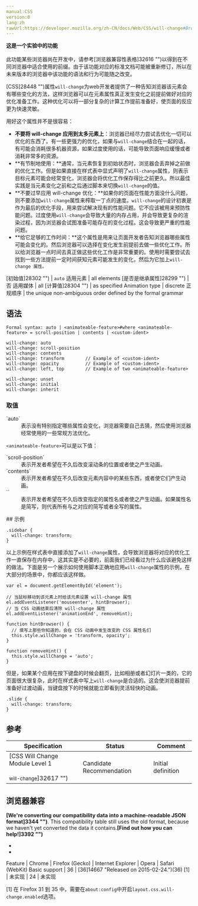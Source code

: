 ```yaml
---
manual:CSS
version:0
lang:zh
rawUrl:https://developer.mozilla.org/zh-CN/docs/Web/CSS/will-change#Browser_compatibility
---
```






**这是一个实验中的功能**<br></br>此功能某些浏览器尚在开发中，请参考[浏览器兼容性表格]32616 "")以得到在不同浏览器中适合使用的前缀。由于该功能对应的标准文档可能被重新修订，所以在未来版本的浏览器中该功能的语法和行为可能随之改变。





[CSS]28448 "")属性`will-change`为web开发者提供了一种告知浏览器该元素会有哪些变化的方法，这样浏览器可以在元素属性真正发生变化之前提前做好对应的优化准备工作。这种优化可以将一部分复杂的计算工作提前准备好，使页面的反应更为快速灵敏。



用好这个属性并不是很容易：


* **不要将 will-change 应用到太多元素上**：浏览器已经尽力尝试去优化一切可以优化的东西了。有一些更强力的优化，如果与`will-change`结合在一起的话，有可能会消耗很多机器资源，如果过度使用的话，可能导致页面响应缓慢或者消耗非常多的资源。
* **有节制地使用：**通常，当元素恢复到初始状态时，浏览器会丢弃掉之前做的优化工作。但是如果直接在样式表中显式声明了`will-change`属性，则表示目标元素可能会经常变化，浏览器会将优化工作保存得比之前更久。所以最佳实践是当元素变化之前和之后通过脚本来切换`will-change`的值。
* **不要过早应用 will-change 优化：**如果你的页面在性能方面没什么问题，则不要添加`will-change`属性来榨取一丁点的速度。`will-change`的设计初衷是作为最后的优化手段，用来尝试解决现有的性能问题。它不应该被用来预防性能问题。过度使用`will-change`会导致大量的内存占用，并会导致更复杂的渲染过程，因为浏览器会试图准备可能存在的变化过程。这会导致更严重的性能问题。
* **给它足够的工作时间：**这个属性是用来让页面开发者告知浏览器哪些属性可能会变化的。然后浏览器可以选择在变化发生前提前去做一些优化工作。所以给浏览器一点时间去真正做这些优化工作是非常重要的。使用时需要尝试去找到一些方法提前一定时间获知元素可能发生的变化，然后为它加上`will-change 属性。`

[初始值]28302 "") | `auto` 
适用元素 | all elements 
[是否是继承属性]28299 "") | 否 
适用媒体 | all 
[计算值]28304 "") | as specified 
Animation type | discrete 
正规顺序 | the unique non-ambiguous order defined by the formal grammar 


## 语法<a name="语法"></a>

```
Formal syntax: auto | <animateable-feature>#where <animateable-feature> = scroll-position | contents | <custom-ident>

```

```
will-change: auto
will-change: scroll-position
will-change: contents
will-change: transform        // Example of <custom-ident> 
will-change: opacity          // Example of <custom-ident>
will-change: left, top        // Example of two <animateable-feature>

will-change: unset
will-change: initial
will-change: inherit
```

### 取值<a name="取值"></a>
<dl><dt id=''>`auto`</dt><dd>表示没有特别指定哪些属性会变化，浏览器需要自己去猜，然后使用浏览器经常使用的一些常规方法优化。</dd></dl>

`<animateable-feature>`可以是以下值：

<dl><dt id=''>`scroll-position`</dt><dd>表示开发者希望在不久后改变滚动条的位置或者使之产生动画。</dd><dt id=''>`contents`</dt><dd>表示开发者希望在不久后改变元素内容中的某些东西，或者使它们产生动画。</dd><dt id=''>`<custom-ident>`</dt><dd>表示开发者希望在不久后改变指定的属性名或者使之产生动画。如果属性名是简写，则代表所有与之对应的简写或者全写的属性。</dd></dl>
## 示例<a name="示例"></a>

```
.sidebar {
  will-change: transform;
}
```


以上示例在样式表中直接添加了`will-change`属性，会导致浏览器将对应的优化工作一直保存在内存中，这其实是不必要的，前面我们已经看过为什么应该避免这样的做法。下面是另一个展示如何使用脚本正确地应用`will-change`属性的示例，在大部分的场景中，你都应该这样做。


```
var el = document.getElementById('element');

// 当鼠标移动到该元素上时给该元素设置 will-change 属性
el.addEventListener('mouseenter', hintBrowser);
// 当 CSS 动画结束后清除 will-change 属性
el.addEventListener('animationEnd', removeHint);

function hintBrowser() {
  // 填写上那些你知道的，会在 CSS 动画中发生改变的 CSS 属性名们
  this.style.willChange = 'transform, opacity';
}

function removeHint() {
  this.style.willChange = 'auto';
}
```


但是，如果某个应用在按下键盘的时候会翻页，比如相册或者幻灯片一类的，它的页面很大很复杂，此时在样式表中写上`will-change`是合适的。这会使浏览器提前准备好过渡动画，当键盘按下的时候就能立即看到灵活轻快的动画。


```
.slide {
  will-change: transform;
}
```

## 参考<a name="参考"></a>

Specification | Status | Comment 
 ---  |  ---  |  ---  | 
[CSS Will Change Module Level 1<br></br><small>will-change</small>]32617 "") | Candidate Recommendation | Initial definition 


## 浏览器兼容<a name="浏览器兼容"></a>


**[We&#39;re converting our compatibility data into a machine-readable JSON format]3344 "")**. This compatibility table still uses the old format, because we haven&#39;t yet converted the data it contains.**[Find out how you can help!]3392 "")**


* 
* 

Feature | Chrome | Firefox (Gecko) | Internet Explorer | Opera | Safari (WebKit) 
Basic support | 36 | [36]14667 "Released on 2015-02-24.")(36) [1] | 未实现 | 24 | 未实现 





[1] 在 Firefox 31 到 35 中，需要在`about:config`中开启`layout.css.will-change.enabled`选项。




